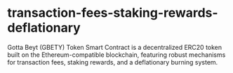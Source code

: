 # transaction-fees-staking-rewards-deflationary
Gotta Beyt (GBETY) Token Smart Contract is a decentralized ERC20 token built on the Ethereum-compatible blockchain, featuring robust mechanisms for transaction fees, staking rewards, and a deflationary burning system.
